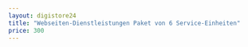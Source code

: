 ```yaml
---
layout: digistore24
title: "Webseiten-Dienstleistungen Paket von 6 Service-Einheiten"
price: 300
---
```

